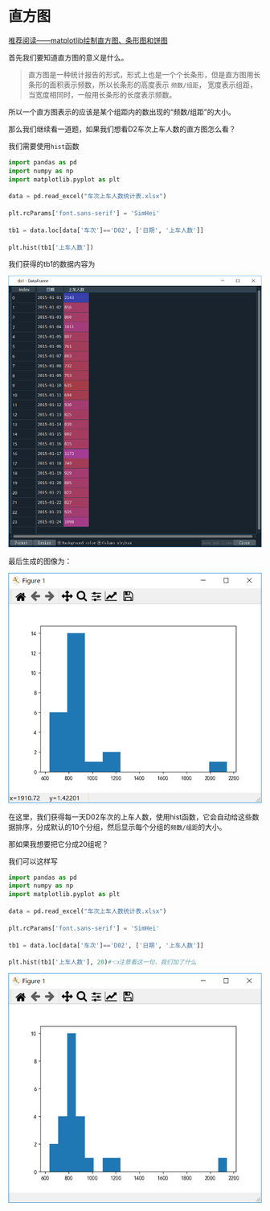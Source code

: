 # 直方图

[推荐阅读——matplotlib绘制直方图、条形图和饼图](https://blog.csdn.net/hohaizx/article/details/79101322)

首先我们要知道直方图的意义是什么。

> 直方图是一种统计报告的形式，形式上也是一个个长条形，但是直方图用长条形的面积表示频数，所以长条形的高度表示 `频数/组距`， 宽度表示组距，当宽度相同时，一般用长条形的长度表示频数。

所以一个直方图表示的应该是某个组距内的数出现的“频数/组距”的大小。

那么我们继续看一道题，如果我们想看D2车次上车人数的直方图怎么看？

我们需要使用`hist`函数

```python
import pandas as pd
import numpy as np
import matplotlib.pyplot as plt

data = pd.read_excel("车次上车人数统计表.xlsx")

plt.rcParams['font.sans-serif'] = 'SimHei'

tb1 = data.loc[data['车次']=='D02', ['日期', '上车人数']]

plt.hist(tb1['上车人数'])
```

我们获得的tb1的数据内容为

![image-20201031002237979](直方图.assets/image-20201031002237979.png)

最后生成的图像为：

![image-20201031002043970](直方图.assets/image-20201031002043970.png)

在这里，我们获得每一天D02车次的上车人数，使用hist函数，它会自动给这些数据排序，分成默认的10个分组，然后显示每个分组的`频数/组距`的大小。

那如果我想要把它分成20组呢？

我们可以这样写

```python
import pandas as pd
import numpy as np
import matplotlib.pyplot as plt

data = pd.read_excel("车次上车人数统计表.xlsx")

plt.rcParams['font.sans-serif'] = 'SimHei'

tb1 = data.loc[data['车次']=='D02', ['日期', '上车人数']]

plt.hist(tb1['上车人数'], 20)#👈注意看这一句，我们加了什么
```

![image-20201031002942727](直方图.assets/image-20201031002942727.png)

